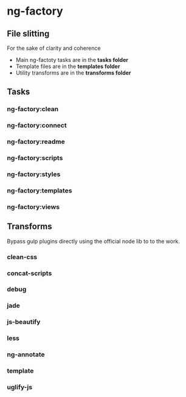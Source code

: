 # ng-factory

## File slitting

For the sake of clarity and coherence

- Main ng-factoty tasks are in the **tasks folder**
- Template files are in the **templates folder**
- Utility transforms are in the **transforms folder**

## Tasks

### ng-factory:clean

### ng-factory:connect

### ng-factory:readme

### ng-factory:scripts

### ng-factory:styles

### ng-factory:templates

### ng-factory:views



## Transforms

Bypass gulp plugins directly using the official node lib to to the work.

### clean-css

### concat-scripts

### debug

### jade

### js-beautify

### less

### ng-annotate

### template

### uglify-js

